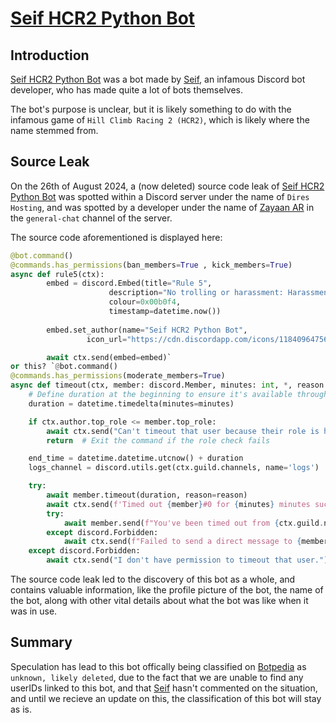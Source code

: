 # [Seif HCR2 Python Bot](/bots/seifhcr2pythonbot/README.md)

## Introduction
[Seif HCR2 Python Bot](/bots/seifhcr2pythonbot/README.md) was a bot made by [Seif](/developers/seif/README.md), an infamous Discord bot developer, who has made quite a lot of bots themselves.

The bot's purpose is unclear, but it is likely something to do with the infamous game of `Hill Climb Racing 2 (HCR2)`, which is likely where the name stemmed from.

## Source Leak

On the 26th of August 2024, a (now deleted) source code leak of [Seif HCR2 Python Bot](/bots/seifhcr2pythonbot/README.md) was spotted within a Discord server under the name of `Dires Hosting`, and was spotted by a developer under the name of [Zayaan AR](/developers/zayaanar/README.md) in the `general-chat` channel of the server.

The source code aforementioned is displayed here:

```python
@bot.command()
@commands.has_permissions(ban_members=True , kick_members=True)
async def rule5(ctx):
        embed = discord.Embed(title="Rule 5",
                      description="No trolling or harassment: Harassment of any kind will not be tolerated and may result in an immediate ban from the server. Use appropriate language",
                      colour=0x00b0f4,
                      timestamp=datetime.now())
        
        embed.set_author(name="Seif HCR2 Python Bot",
                 icon_url="https://cdn.discordapp.com/icons/1184096475626618901/a_e89490ac4d874bb8c8795177e5e65026.gif?size=1024&width=0&height=384")

        await ctx.send(embed=embed)`
or this? `@bot.command()
@commands.has_permissions(moderate_members=True)
async def timeout(ctx, member: discord.Member, minutes: int, *, reason: str = "No reason provided"):
    # Define duration at the beginning to ensure it's available throughout the function
    duration = datetime.timedelta(minutes=minutes)

    if ctx.author.top_role <= member.top_role:
        await ctx.send("Can't timeout that user because their role is higher or equal to yours.")
        return  # Exit the command if the role check fails

    end_time = datetime.datetime.utcnow() + duration
    logs_channel = discord.utils.get(ctx.guild.channels, name='logs')

    try:
        await member.timeout(duration, reason=reason)
        await ctx.send(f'Timed out {member}#0 for {minutes} minutes successfully! Reason: {reason}.')
        try:
            await member.send(f"You've been timed out from {ctx.guild.name} for {minutes} minutes. Reason: {reason}")
        except discord.Forbidden:
            await ctx.send(f"Failed to send a direct message to {member}#0. They may have blocked the bot or disabled DMs.")
    except discord.Forbidden:
        await ctx.send("I don't have permission to timeout that user.")
```

The source code leak led to the discovery of this bot as a whole, and contains valuable information, like the profile picture of the bot, the name of the bot, along with other vital details about what the bot was like when it was in use.

## Summary

Speculation has lead to this bot offically being classified on [Botpedia](/README.md) as `unknown, likely deleted`, due to the fact that we are unable to find any userIDs linked to this bot, and that [Seif](/developers/seif/README.md) hasn't commented on the situation, and until we recieve an update on this, the classification of this bot will stay as is.